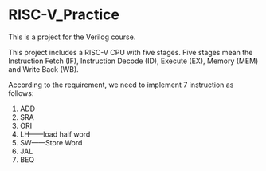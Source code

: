 # RISC-V_Practice

This is a project for the Verilog course.

This project includes a RISC-V CPU with five stages. Five stages mean the Instruction Fetch (IF), Instruction Decode (ID), 
Execute (EX), Memory (MEM) and Write Back (WB).

According to the requirement, we need to implement 7 instruction as follows:

1. ADD
2. SRA
3. ORI
4. LH——load half word
5. SW——Store Word
6. JAL
7. BEQ

